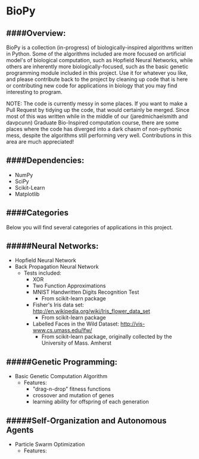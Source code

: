 # BioPy

####Overview:
----
BioPy is a collection (in-progress) of biologically-inspired algorithms written in Python. Some of the algorithms included are more focused on artificial model's of biological computation, such as Hopfield Neural Networks, while others are inherently more biologically-focused, such as the basic genetic programming module included in this project. Use it for whatever you like, and please contribute back to the project by cleaning up code that is here or contributing new code for
applications in biology that you may find interesting to program.

NOTE: The code is currently messy in some places. If you want to make a Pull Request by tidying up the code, that would certainly be merged. Since most of this was written while in the middle of our (jaredmichaelsmith and davpcunn) Graduate Bio-Inspired computation course, there are some places where the code has diverged into a dark chasm of non-pythonic mess, despite the algorithms still performing very well. Contributions in this area are much appreciated!

####Dependencies:
----
- NumPy
- SciPy
- Scikit-Learn
- Matplotlib

####Categories
----
Below you will find several categories of applications in this project.

#####Neural Networks:
----
- Hopfield Neural Network
- Back Propagation Neural Network
    - Tests included:
        - XOR
        - Two Function Approximations
        - MNIST Handwritten Digits Recognition Test
            - From scikit-learn package
        - Fisher's Iris data set: http://en.wikipedia.org/wiki/Iris_flower_data_set
            - From scikit-learn package
        - Labelled Faces in the Wild Dataset: http://vis-www.cs.umass.edu/lfw/
            - From scikit-learn package, originally collected by the University of Mass. Amherst

#####Genetic Programming:
----
- Basic Genetic Computation Algorithm
    - Features:
        - "drag-n-drop" fitness functions  
        - crossover and mutation of genes
        - learning ability for offspring of each generation

#####Self-Organization and Autonomous Agents
----
- Particle Swarm Optimization
    - Features:

